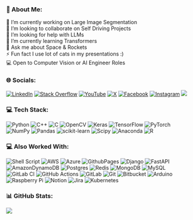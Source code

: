### 💫 About Me:
🔭 I’m currently working on Large Image Segmentation<br>👯 I’m looking to collaborate on Self Driving Projects<br>🤝 I’m looking for help with LLMs<br>🌱 I’m currently learning Transformers<br>💬 Ask me about Space & Rockets<br>⚡ Fun fact I use lot of cats in my presentations :)<br>  💻 Open to Computer Vision or AI Engineer Roles


### 🌐 Socials:
[![LinkedIn](https://img.shields.io/badge/LinkedIn-%230077B5.svg?logo=linkedin&logoColor=white)](https://linkedin.com/in/vermavinay982)
[![Stack Overflow](https://img.shields.io/badge/-Stackoverflow-FE7A16?logo=stack-overflow&logoColor=white)](https://stackoverflow.com/users/10042411/vinay-verma)
[![YouTube](https://img.shields.io/badge/YouTube-%23FF0000.svg?logo=YouTube&logoColor=white)](https://youtube.com/@VinayVerma982)
[![X](https://img.shields.io/badge/X-black.svg?logo=X&logoColor=white)](https://x.com/vermavinay982) 
[![Facebook](https://img.shields.io/badge/Facebook-%231877F2.svg?logo=Facebook&logoColor=white)](https://facebook.com/vermavinay982)
[![Instagram](https://img.shields.io/badge/Instagram-%23E4405F.svg?logo=Instagram&logoColor=white)](https://instagram.com/bloggingvinay)
[![](https://visitcount.itsvg.in/api?id=vermavinay982&icon=0&color=0)](https://visitcount.itsvg.in)


### 💻 Tech Stack:
![Python](https://img.shields.io/badge/python-3670A0?style=for-the-badge&logo=python&logoColor=ffdd54)
![C++](https://img.shields.io/badge/c++-%2300599C.svg?style=for-the-badge&logo=c%2B%2B&logoColor=white)
![C](https://img.shields.io/badge/c-%2300599C.svg?style=for-the-badge&logo=c&logoColor=white)
![OpenCV](https://img.shields.io/badge/opencv-%23white.svg?style=for-the-badge&logo=opencv&logoColor=white)
![Keras](https://img.shields.io/badge/Keras-%23D00000.svg?style=for-the-badge&logo=Keras&logoColor=white)
![TensorFlow](https://img.shields.io/badge/TensorFlow-%23FF6F00.svg?style=for-the-badge&logo=TensorFlow&logoColor=white)
![PyTorch](https://img.shields.io/badge/PyTorch-%23EE4C2C.svg?style=for-the-badge&logo=PyTorch&logoColor=white)
![NumPy](https://img.shields.io/badge/numpy-%23013243.svg?style=for-the-badge&logo=numpy&logoColor=white)
![Pandas](https://img.shields.io/badge/pandas-%23150458.svg?style=for-the-badge&logo=pandas&logoColor=white)
![scikit-learn](https://img.shields.io/badge/scikit--learn-%23F7931E.svg?style=for-the-badge&logo=scikit-learn&logoColor=white)
![Scipy](https://img.shields.io/badge/SciPy-%230C55A5.svg?style=for-the-badge&logo=scipy&logoColor=%white)
![Anaconda](https://img.shields.io/badge/Anaconda-%2344A833.svg?style=for-the-badge&logo=anaconda&logoColor=white)
![R](https://img.shields.io/badge/r-%23276DC3.svg?style=for-the-badge&logo=r&logoColor=white)

### 💻 Also Worked With:
![Shell Script](https://img.shields.io/badge/shell_script-%23121011.svg?style=for-the-badge&logo=gnu-bash&logoColor=white)
![AWS](https://img.shields.io/badge/AWS-%23FF9900.svg?style=for-the-badge&logo=amazon-aws&logoColor=white)
![Azure](https://img.shields.io/badge/azure-%230072C6.svg?style=for-the-badge&logo=microsoftazure&logoColor=white)
![GithubPages](https://img.shields.io/badge/github%20pages-121013?style=for-the-badge&logo=github&logoColor=white)
![Django](https://img.shields.io/badge/django-%23092E20.svg?style=for-the-badge&logo=django&logoColor=white)
![FastAPI](https://img.shields.io/badge/FastAPI-005571?style=for-the-badge&logo=fastapi)
![AmazonDynamoDB](https://img.shields.io/badge/Amazon%20DynamoDB-4053D6?style=for-the-badge&logo=Amazon%20DynamoDB&logoColor=white)
![Postgres](https://img.shields.io/badge/postgres-%23316192.svg?style=for-the-badge&logo=postgresql&logoColor=white)
![Redis](https://img.shields.io/badge/redis-%23DD0031.svg?style=for-the-badge&logo=redis&logoColor=white)
![MongoDB](https://img.shields.io/badge/MongoDB-%234ea94b.svg?style=for-the-badge&logo=mongodb&logoColor=white)
![MySQL](https://img.shields.io/badge/mysql-4479A1.svg?style=for-the-badge&logo=mysql&logoColor=white)
![GitLab CI](https://img.shields.io/badge/gitlab%20CI-%23181717.svg?style=for-the-badge&logo=gitlab&logoColor=white)
![GitHub Actions](https://img.shields.io/badge/github%20actions-%232671E5.svg?style=for-the-badge&logo=githubactions&logoColor=white)
![GitLab](https://img.shields.io/badge/gitlab-%23181717.svg?style=for-the-badge&logo=gitlab&logoColor=white)
![Git](https://img.shields.io/badge/git-%23F05033.svg?style=for-the-badge&logo=git&logoColor=white)
![Bitbucket](https://img.shields.io/badge/bitbucket-%230047B3.svg?style=for-the-badge&logo=bitbucket&logoColor=white)
![Arduino](https://img.shields.io/badge/-Arduino-00979D?style=for-the-badge&logo=Arduino&logoColor=white)
![Raspberry Pi](https://img.shields.io/badge/-RaspberryPi-C51A4A?style=for-the-badge&logo=Raspberry-Pi)
![Notion](https://img.shields.io/badge/Notion-%23000000.svg?style=for-the-badge&logo=notion&logoColor=white)
![Jira](https://img.shields.io/badge/jira-%230A0FFF.svg?style=for-the-badge&logo=jira&logoColor=white)
![Kubernetes](https://img.shields.io/badge/kubernetes-%23326ce5.svg?style=for-the-badge&logo=kubernetes&logoColor=white)


### 📊 GitHub Stats:
![](https://github-readme-stats.vercel.app/api?username=vermavinay982&theme=dracula&hide_border=false&include_all_commits=true&count_private=true)<br/>
<!-- 
![](https://github-readme-stats.vercel.app/api/top-langs/?username=vermavinay982&theme=dracula&hide_border=false&include_all_commits=true&count_private=true)
![](https://github-readme-streak-stats.herokuapp.com/?user=vermavinay982&theme=dracula&hide_border=false) -->

<!-- ## 🏆 GitHub Trophies
[![trophy](https://github-profile-trophy.vercel.app/?username=vermavinay982&theme=onedark)](https://github.com/ryo-ma/github-profile-trophy) 

### 🔝 Top Contributed Repo
![](https://github-contributor-stats.vercel.app/api?username=vermavinay982&limit=5&theme=dark&combine_all_yearly_contributions=true)
-->
